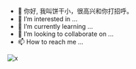 - 👋 你好, 我叫饼干小，很高兴和你打招呼。
- 👀 I’m interested in ...
- 🌱 I’m currently learning ...
- 💞️ I’m looking to collaborate on ...
- 📫 How to reach me ...

![x](https://github-readme-stats.vercel.app/api?username=xbg0&show_icons=true&theme=tokyonight)
